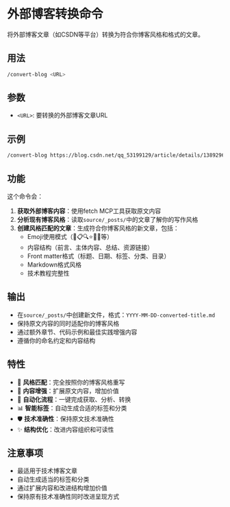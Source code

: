 # 外部博客转换命令

将外部博客文章（如CSDN等平台）转换为符合你博客风格和格式的文章。

## 用法

```bash
/convert-blog <URL>
```

## 参数

- `<URL>`: 要转换的外部博客文章URL

## 示例

```bash
/convert-blog https://blog.csdn.net/qq_53199129/article/details/138929678
```

## 功能

这个命令会：

1. **获取外部博客内容**：使用fetch MCP工具获取原文内容
2. **分析现有博客风格**：读取`source/_posts/`中的文章了解你的写作风格
3. **创建风格匹配的文章**：生成符合你博客风格的新文章，包括：
   - Emoji使用模式（🚀📋🔍⭐✅❌等）
   - 内容结构（前言、主体内容、总结、资源链接）
   - Front matter格式（标题、日期、标签、分类、目录）
   - Markdown格式风格
   - 技术教程完整性

## 输出

- 在`source/_posts/`中创建新文件，格式：`YYYY-MM-DD-converted-title.md`
- 保持原文内容的同时适配你的博客风格
- 通过额外章节、代码示例和最佳实践增强内容
- 遵循你的命名约定和内容结构

## 特性

- 🎯 **风格匹配**：完全按照你的博客风格重写
- 📝 **内容增强**：扩展原文内容，增加价值
- 🔄 **自动化流程**：一键完成获取、分析、转换
- 📊 **智能标签**：自动生成合适的标签和分类
- 🛡️ **技术准确性**：保持原文技术准确性
- ✨ **结构优化**：改进内容组织和可读性

## 注意事项

- 最适用于技术博客文章
- 自动生成适当的标签和分类
- 通过扩展内容和改进结构增加价值
- 保持原有技术准确性同时改进呈现方式